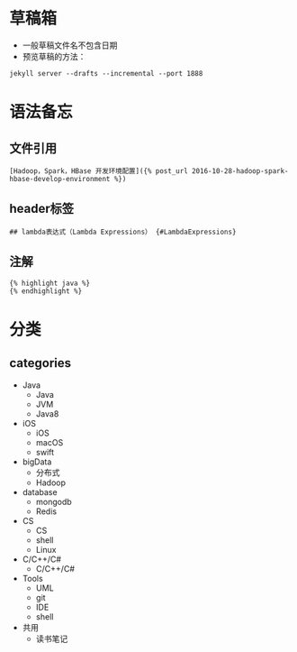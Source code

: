 # 草稿箱

* 一般草稿文件名不包含日期
* 预览草稿的方法：  

```
jekyll server --drafts --incremental --port 1888
```

# 语法备忘

## 文件引用

    [Hadoop，Spark，HBase 开发环境配置]({% post_url 2016-10-28-hadoop-spark-hbase-develop-environment %})

## header标签

    ## lambda表达式（Lambda Expressions） {#LambdaExpressions}

## 注解

    {% highlight java %}
    {% endhighlight %}

# 分类

## categories

* Java
  - Java
  - JVM
  - Java8
* iOS
  - iOS
  - macOS
  - swift
* bigData
  - 分布式
  - Hadoop
* database
  - mongodb
  - Redis
* CS
  - CS
  - shell
  - Linux
* C/C++/C#
  - C/C++/C#
* Tools
  - UML
  - git
  - IDE
  - shell
* 共用
  - 读书笔记 
